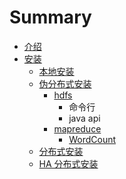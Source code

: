 # Summary

* [介绍](README.md)
* [安装](chapter1.md)
  * [本地安装](ben-di-an-zhuang.md)
  * [伪分布式安装](huo-fen-bu-shi-an-zhuang.md)
    * [hdfs](huo-fen-bu-shi-an-zhuang/hdfsming-ling-xing.md)
      * 命令行
      * java api
    * [mapreduce](huo-fen-bu-shi-an-zhuang/mapreduce.md)
      * [WordCount](huo-fen-bu-shi-an-zhuang/mapreduce/wordcount.md)
  * [分布式安装](fen-bu-shi-an-zhuang.md)
  * [HA 分布式安装](ha-fen-bu-shi-an-zhuang.md)

